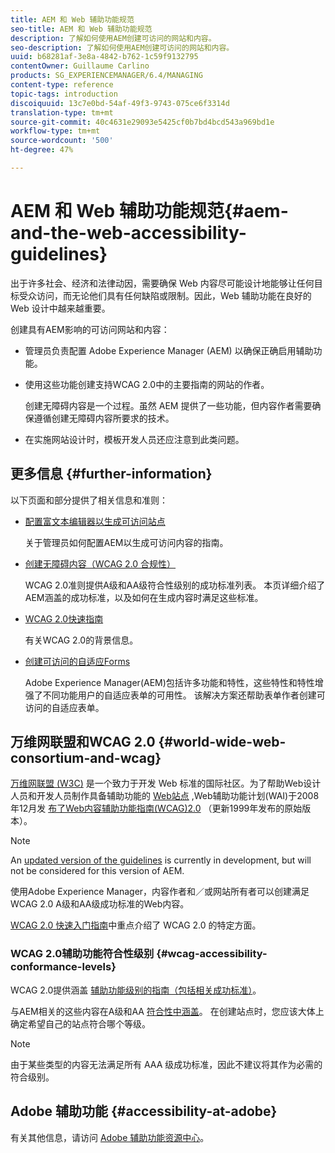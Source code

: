 ```yaml
---
title: AEM 和 Web 辅助功能规范
seo-title: AEM 和 Web 辅助功能规范
description: 了解如何使用AEM创建可访问的网站和内容。
seo-description: 了解如何使用AEM创建可访问的网站和内容。
uuid: b68281af-3e8a-4842-b762-1c59f9132795
contentOwner: Guillaume Carlino
products: SG_EXPERIENCEMANAGER/6.4/MANAGING
content-type: reference
topic-tags: introduction
discoiquuid: 13c7e0bd-54af-49f3-9743-075ce6f3314d
translation-type: tm+mt
source-git-commit: 40c4631e29093e5425cf0b7bd4bcd543a969bd1e
workflow-type: tm+mt
source-wordcount: '500'
ht-degree: 47%

---
```



# AEM 和 Web 辅助功能规范{#aem-and-the-web-accessibility-guidelines}

出于许多社会、经济和法律动因，需要确保 Web 内容尽可能设计地能够让任何目标受众访问，而无论他们具有任何缺陷或限制。因此，Web 辅助功能在良好的 Web 设计中越来越重要。

创建具有AEM影响的可访问网站和内容：

* 管理员负责配置 Adobe Experience Manager (AEM) 以确保正确启用辅助功能。
* 使用这些功能创建支持WCAG 2.0中的主要指南的网站的作者。

   创建无障碍内容是一个过程。虽然 AEM 提供了一些功能，但内容作者需要确保遵循创建无障碍内容所要求的技术。

* 在实施网站设计时，模板开发人员还应注意到此类问题。

## 更多信息 {#further-information}

以下页面和部分提供了相关信息和准则：

* [配置富文本编辑器以生成可访问站点](/help/sites-administering/rte-accessible-content.md)

   关于管理员如何配置AEM以生成可访问内容的指南。

* [创建无障碍内容（WCAG 2.0 合规性）](/help/sites-authoring/creating-accessible-content.md)

   WCAG 2.0准则提供A级和AA级符合性级别的成功标准列表。 本页详细介绍了AEM涵盖的成功标准，以及如何在生成内容时满足这些标准。

* [WCAG 2.0快速指南](/help/managing/qg-wcag.md)

   有关WCAG 2.0的背景信息。

* [创建可访问的自适应Forms](/help/forms/using/creating-accessible-adaptive-forms.md)

   Adobe Experience Manager(AEM)包括许多功能和特性，这些特性和特性增强了不同功能用户的自适应表单的可用性。 该解决方案还帮助表单作者创建可访问的自适应表单。

## 万维网联盟和WCAG 2.0 {#world-wide-web-consortium-and-wcag}

[万维网联盟 (W3C)](https://www.w3.org/) 是一个致力于开发 Web 标准的国际社区。为了帮助Web设计人员和开发人员制作具备辅助功能的 [Web站点](https://www.w3.org/WAI/) ,Web辅助功能计划(WAI)于2008年12月发 [布了Web内容辅助功能指南(WCAG)2.0](https://www.w3.org/TR/WCAG20/) （更新1999年发布的原始版本）。

>[!NOTE]
>
>An [updated version of the guidelines](https://www.w3.org/TR/WCAG21/) is currently in development, but will not be considered for this version of AEM.

使用Adobe Experience Manager，内容作者和／或网站所有者可以创建满足WCAG 2.0 A级和AA级成功标准的Web内容。

[WCAG 2.0 快速入门指南](/help/managing/qg-wcag.md)中重点介绍了 WCAG 2.0 的特定方面。

### WCAG 2.0辅助功能符合性级别 {#wcag-accessibility-conformance-levels}

WCAG 2.0提供涵盖 [辅助功能级别的指南（包括相关成功标准）](https://www.w3.org/TR/UNDERSTANDING-WCAG20/conformance.html)。

与AEM相关的这些内容在A级和AA [符合性中涵盖](/help/sites-authoring/creating-accessible-content.md)。 在创建站点时，您应该大体上确定希望自己的站点符合哪个等级。

>[!NOTE]
>
>由于某些类型的内容无法满足所有 AAA 级成功标准，因此不建议将其作为必需的符合级别。

## Adobe 辅助功能 {#accessibility-at-adobe}

有关其他信息，请访问 [Adobe 辅助功能资源中心](https://www.adobe.com/accessibility/)。
